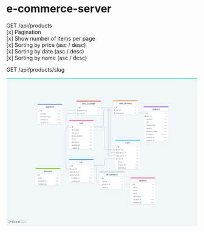 # e-commerce-server

GET /api/products    
[x] Pagination       
[x] Show number of items per page    
[x] Sorting by price (asc / desc)        
[x] Sorting by date (asc / desc)   
[x] Sorting by name (asc / desc)   

GET /api/products/slug

![database diagram](./assets/drawSQL-ecommerce-export-2023-01-18.png)
